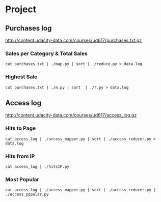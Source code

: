 # Project
## Purchases log
http://content.udacity-data.com/courses/ud617/purchases.txt.gz

### Sales per Category & Total Sales
	cat purchases.txt | ./map.py | sort | ./reduce.py > data.log
	
### Highest Sale
	cat purchases.txt | ./m.py | sort  | ./r.py > data.log 
 

 
	

## Access log
http://content.udacity-data.com/courses/ud617/access_log.gz

### Hits to Page
	cat access_log | ./access_mapper.py | sort | ./access_reducer.py > data.log

### Hits from IP
	cat access_log | ./hitsIP.py 

### Most Popular
	cat access_log | ./access_mapper.py | sort | ./access_reducer.py | ./access_popular.py
	
